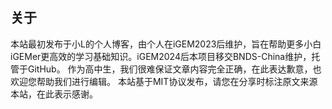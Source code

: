 ## 关于
本站最初发布于小L的个人博客，由个人在iGEM2023后维护，旨在帮助更多小白iGEMer更高效的学习基础知识。iGEM2024后本项目移交BNDS-China维护，托管于GitHub。
作为高中生，我们很难保证文章内容完全正确，在此表达歉意，也欢迎您帮助我们进行编辑。
本站基于MIT协议发布，请您在分享时标注原文来源本站，在此表示感谢。